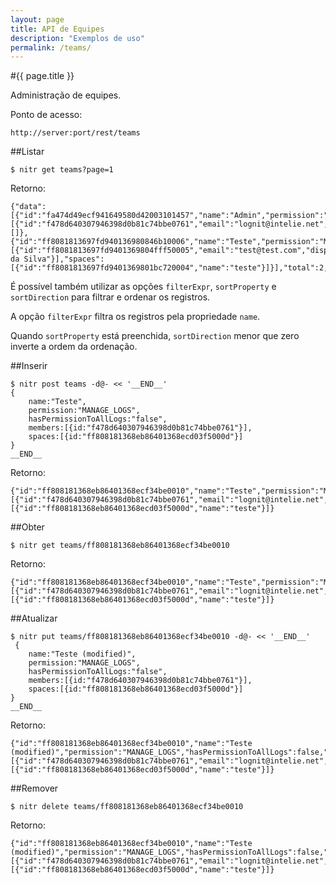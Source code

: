 ```yaml
---
layout: page
title: API de Equipes
description: "Exemplos de uso"
permalink: /teams/
---
```

#{{ page.title }}

Administração de equipes.

Ponto de acesso:

    http://server:port/rest/teams

##Listar

    $ nitr get teams?page=1

Retorno:

    {"data":[{"id":"fa474d49ecf941649580d42003101457","name":"Admin","permission":"MANAGE_ACCESS","hasPermissionToAllLogs":true,"members":[{"id":"f478d640307946398d0b81c74bbe0761","email":"lognit@intelie.net","displayName":"Administrator"}],"spaces":[]},{"id":"ff8081813697fd940136980846b10006","name":"Teste","permission":"MANAGE_LOGS","hasPermissionToAllLogs":false,"members":[{"id":"ff8081813697fd9401369804fff50005","email":"test@test.com","displayName":"Test da Silva"}],"spaces":[{"id":"ff8081813697fd9401369801bc720004","name":"teste"}]}],"total":2,"page":1,"pageSize":10}


É possível também utilizar as opções ```filterExpr```, ```sortProperty``` e 
```sortDirection``` para filtrar e ordenar os registros. 

A opção ```filterExpr``` filtra os registros pela propriedade ```name```.

Quando ```sortProperty``` está preenchida, ```sortDirection``` menor que zero
inverte a ordem da ordenação.


##Inserir

    $ nitr post teams -d@- << '__END__' 
    {
        name:"Teste",
        permission:"MANAGE_LOGS",
        hasPermissionToAllLogs:"false",
        members:[{id:"f478d640307946398d0b81c74bbe0761"}],
        spaces:[{id:"ff808181368eb86401368ecd03f5000d"}]
    }
    __END__

Retorno:

    {"id":"ff808181368eb86401368ecf34be0010","name":"Teste","permission":"MANAGE_LOGS","hasPermissionToAllLogs":false,"members":[{"id":"f478d640307946398d0b81c74bbe0761","email":"lognit@intelie.net","displayName":"Administrator"}],"spaces":[{"id":"ff808181368eb86401368ecd03f5000d","name":"teste"}]}

##Obter

    $ nitr get teams/ff808181368eb86401368ecf34be0010

Retorno:

    {"id":"ff808181368eb86401368ecf34be0010","name":"Teste","permission":"MANAGE_LOGS","hasPermissionToAllLogs":false,"members":[{"id":"f478d640307946398d0b81c74bbe0761","email":"lognit@intelie.net","displayName":"Administrator"}],"spaces":[{"id":"ff808181368eb86401368ecd03f5000d","name":"teste"}]}

##Atualizar

    $ nitr put teams/ff808181368eb86401368ecf34be0010 -d@- << '__END__' 
     {
        name:"Teste (modified)",
        permission:"MANAGE_LOGS",
        hasPermissionToAllLogs:"false",
        members:[{id:"f478d640307946398d0b81c74bbe0761"}],
        spaces:[{id:"ff808181368eb86401368ecd03f5000d"}]
    }
    __END__


Retorno:

    {"id":"ff808181368eb86401368ecf34be0010","name":"Teste (modified)","permission":"MANAGE_LOGS","hasPermissionToAllLogs":false,"members":[{"id":"f478d640307946398d0b81c74bbe0761","email":"lognit@intelie.net","displayName":"Administrator"}],"spaces":[{"id":"ff808181368eb86401368ecd03f5000d","name":"teste"}]}

##Remover

    $ nitr delete teams/ff808181368eb86401368ecf34be0010

Retorno:

    {"id":"ff808181368eb86401368ecf34be0010","name":"Teste (modified)","permission":"MANAGE_LOGS","hasPermissionToAllLogs":false,"members":[{"id":"f478d640307946398d0b81c74bbe0761","email":"lognit@intelie.net","displayName":"Administrator"}],"spaces":[{"id":"ff808181368eb86401368ecd03f5000d","name":"teste"}]}
